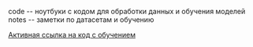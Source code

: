 code -- ноутбуки с кодом для обработки данных и обучения моделей
notes -- заметки по датасетам и обучению

[Активная ссылка на код с обучением](https://colab.research.google.com/drive/1JAieTnBlVFxX7bnOXiW04GYMJxQhs0xD?usp=sharing)

